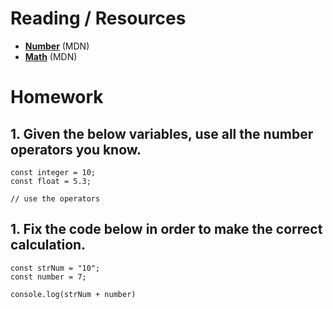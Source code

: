 # Reading / Resources

- [**Number**](https://developer.mozilla.org/en-US/docs/Web/JavaScript/Reference/Global_Objects/Number) (MDN)
- [**Math**](https://developer.mozilla.org/en-US/docs/Web/JavaScript/Reference/Global_Objects/Math) (MDN)

# Homework

## 1. Given the below variables, use all the number operators you know.

```
const integer = 10;
const float = 5.3;

// use the operators
```

## 1. Fix the code below in order to make the correct calculation.

```
const strNum = "10";
const number = 7;

console.log(strNum + number)
```
